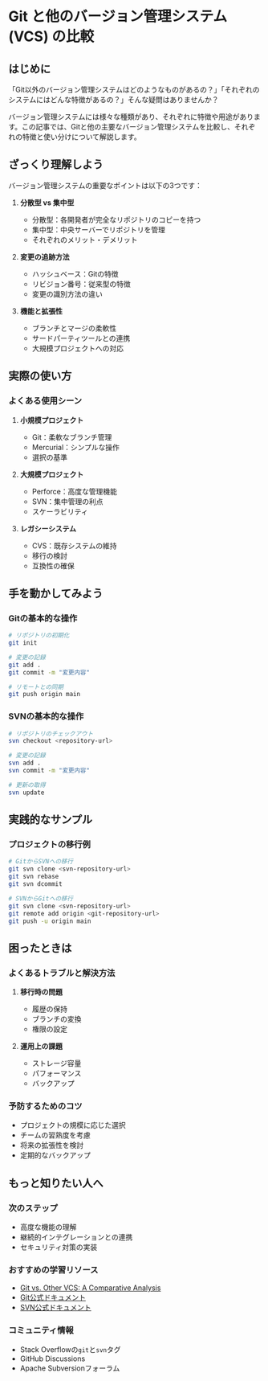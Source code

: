 # Git と他のバージョン管理システム (VCS) の比較

## はじめに

「Git以外のバージョン管理システムはどのようなものがあるの？」「それぞれのシステムにはどんな特徴があるの？」そんな疑問はありませんか？

バージョン管理システムには様々な種類があり、それぞれに特徴や用途があります。この記事では、Gitと他の主要なバージョン管理システムを比較し、それぞれの特徴と使い分けについて解説します。

## ざっくり理解しよう

バージョン管理システムの重要なポイントは以下の3つです：

1. **分散型 vs 集中型**
   - 分散型：各開発者が完全なリポジトリのコピーを持つ
   - 集中型：中央サーバーでリポジトリを管理
   - それぞれのメリット・デメリット

2. **変更の追跡方法**
   - ハッシュベース：Gitの特徴
   - リビジョン番号：従来型の特徴
   - 変更の識別方法の違い

3. **機能と拡張性**
   - ブランチとマージの柔軟性
   - サードパーティツールとの連携
   - 大規模プロジェクトへの対応

## 実際の使い方

### よくある使用シーン

1. **小規模プロジェクト**
   - Git：柔軟なブランチ管理
   - Mercurial：シンプルな操作
   - 選択の基準

2. **大規模プロジェクト**
   - Perforce：高度な管理機能
   - SVN：集中管理の利点
   - スケーラビリティ

3. **レガシーシステム**
   - CVS：既存システムの維持
   - 移行の検討
   - 互換性の確保

## 手を動かしてみよう

### Gitの基本的な操作

```bash
# リポジトリの初期化
git init

# 変更の記録
git add .
git commit -m "変更内容"

# リモートとの同期
git push origin main
```

### SVNの基本的な操作

```bash
# リポジトリのチェックアウト
svn checkout <repository-url>

# 変更の記録
svn add .
svn commit -m "変更内容"

# 更新の取得
svn update
```

## 実践的なサンプル

### プロジェクトの移行例

```bash
# GitからSVNへの移行
git svn clone <svn-repository-url>
git svn rebase
git svn dcommit

# SVNからGitへの移行
git svn clone <svn-repository-url>
git remote add origin <git-repository-url>
git push -u origin main
```

## 困ったときは

### よくあるトラブルと解決方法

1. **移行時の問題**
   - 履歴の保持
   - ブランチの変換
   - 権限の設定

2. **運用上の課題**
   - ストレージ容量
   - パフォーマンス
   - バックアップ

### 予防するためのコツ
- プロジェクトの規模に応じた選択
- チームの習熟度を考慮
- 将来の拡張性を検討
- 定期的なバックアップ

## もっと知りたい人へ

### 次のステップ
- 高度な機能の理解
- 継続的インテグレーションとの連携
- セキュリティ対策の実装

### おすすめの学習リソース
- [Git vs. Other VCS: A Comparative Analysis](https://medium.com/@pascalchinedu2000/git-vs-other-vcs-a-comparative-analysis-5cb03ad58e0e)
- [Git公式ドキュメント](https://git-scm.com/doc)
- [SVN公式ドキュメント](https://subversion.apache.org/docs/)

### コミュニティ情報
- Stack Overflowの`git`と`svn`タグ
- GitHub Discussions
- Apache Subversionフォーラム
